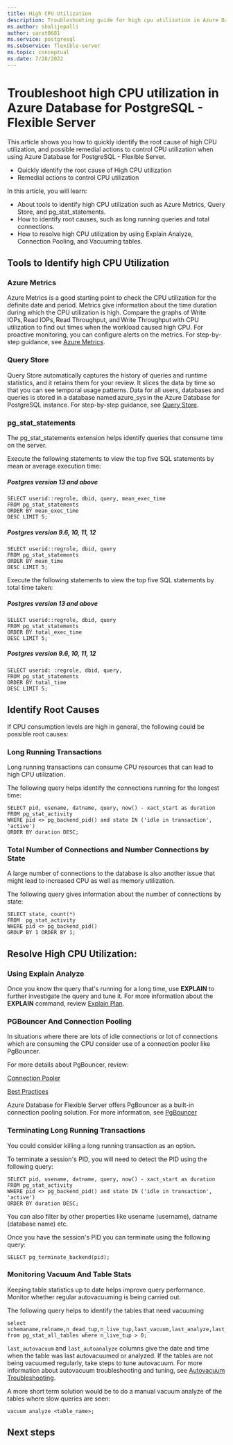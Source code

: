 ```yaml
---
title: High CPU Utilization
description: Troubleshooting guide for high cpu utilization in Azure Database for PostgreSQL - Flexible Server
ms.author: sbalijepalli
author: sarat0681
ms.service: postgresql
ms.subservice: flexible-server
ms.topic: conceptual
ms.date: 7/28/2022
---
```


#  Troubleshoot high CPU utilization in Azure Database for PostgreSQL - Flexible Server


This article shows you how to quickly identify the root cause of high CPU utilization, and possible remedial actions to control CPU utilization when using Azure Database for PostgreSQL - Flexible Server. 


-   Quickly identify the root cause of High CPU utilization 
-   Remedial actions to control CPU utilization 

In this article, you will learn: 
- About tools to identify high CPU utilization such as Azure Metrics, Query Store, and pg_stat_statements. 
- How to identify root causes, such as long running queries and total connections. 
- How to resolve high CPU utilization by using Explain Analyze, Connection Pooling, and Vacuuming tables. 



## Tools to Identify high CPU Utilization 

### Azure Metrics 

Azure Metrics is a good starting point to check the CPU utilization for the definite date and period. Metrics give information about the time duration during which the CPU utilization is high. Compare the graphs of Write IOPs, Read IOPs, Read Throughput, and Write Throughput with CPU utilization to find out times when the workload caused high CPU. For proactive monitoring, you can configure alerts on the metrics. For step-by-step guidance, see [Azure Metrics](./howto-alert-on-metrics.md).


### Query Store
Query Store automatically captures the history of queries and runtime statistics, and it retains them for your review. It slices the data by time so that you can see temporal usage patterns. Data for all users, databases and queries is stored in a database named azure_sys in the Azure Database for PostgreSQL instance. For step-by-step guidance, see [Query Store](./concepts-query-store.md).

### pg_stat_statements
The pg_stat_statements extension helps identify queries that consume time on the server.


Execute the following statements to view the top five SQL statements by mean or average execution time: 


##### Postgres version 13 and above
~~~
SELECT userid::regrole, dbid, query, mean_exec_time 
FROM pg_stat_statements 
ORDER BY mean_exec_time 
DESC LIMIT 5;   
~~~
##### Postgres version 9.6, 10, 11, 12
~~~
SELECT userid::regrole, dbid, query 
FROM pg_stat_statements 
ORDER BY mean_time 
DESC LIMIT 5;    
~~~
Execute the following statements to view the top five SQL statements by total time taken: 

##### Postgres version 13 and above
~~~
SELECT userid::regrole, dbid, query 
FROM pg_stat_statements 
ORDER BY total_exec_time 
DESC LIMIT 5;   
~~~
##### Postgres version 9.6, 10, 11, 12
~~~
SELECT userid: :regrole, dbid, query, 
FROM pg_stat_statements 
ORDER BY total_time 
DESC LIMIT 5;    
~~~
## Identify Root Causes 

If CPU consumption levels are high in general, the following could be possible root causes: 


### Long Running Transactions  

Long running transactions can consume CPU resources that can lead to high CPU utilization.

The following query helps identify the connections running for the longest time:  

~~~
SELECT pid, usename, datname, query, now() - xact_start as duration 
FROM pg_stat_activity  
WHERE pid <> pg_backend_pid() and state IN ('idle in transaction', 'active') 
ORDER BY duration DESC;   
~~~

### Total Number of Connections and Number Connections by State 

A large number of connections to the database is also another issue that might lead to increased CPU as well as memory utilization.


The following query gives information about the number of connections by state: 

~~~
SELECT state, count(*)  
FROM  pg_stat_activity   
WHERE pid <> pg_backend_pid()  
GROUP BY 1 ORDER BY 1;   
~~~
  

## Resolve High CPU Utilization: 

### Using Explain Analyze 

Once you know the query that's running for a long time, use **EXPLAIN** to further investigate the query and tune it. 
For more information about the **EXPLAIN** command, review [Explain Plan](https://www.postgresql.org/docs/current/sql-explain.html). 


 
### PGBouncer And Connection Pooling 

In situations where there are lots of idle connections or lot of connections which are consuming the CPU consider use of a connection pooler like PgBouncer.


For more details about PgBouncer, review: 


[Connection Pooler](https://techcommunity.microsoft.com/t5/azure-database-for-postgresql/not-all-postgres-connection-pooling-is-equal/ba-p/825717)

[Best Practices](https://techcommunity.microsoft.com/t5/azure-database-for-postgresql/connection-handling-best-practice-with-postgresql/ba-p/790883)


Azure Database for Flexible Server offers PgBouncer as a built-in connection pooling solution. For more information, see [PgBouncer](./concepts-pgbouncer.md)


### Terminating Long Running Transactions

You could consider killing a long running transaction as an option.

To terminate a session's PID, you will need to detect the PID using the following query: 
~~~
SELECT pid, usename, datname, query, now() - xact_start as duration 
FROM pg_stat_activity  
WHERE pid <> pg_backend_pid() and state IN ('idle in transaction', 'active') 
ORDER BY duration DESC;   
~~~

You can also filter by other properties like usename (username), datname (database name) etc.  

Once you have the session's PID you can terminate using the following query:
~~~
SELECT pg_terminate_backend(pid);
~~~
### Monitoring Vacuum And Table Stats 

Keeping table statistics up to date helps improve query performance. Monitor whether regular autovacuuming is being carried out. 


The following query helps to identify the tables that need vacuuming 
~~~
select schemaname,relname,n_dead_tup,n_live_tup,last_vacuum,last_analyze,last_autovacuum,last_autoanalyze from pg_stat_all_tables where n_live_tup > 0;   
~~~
`last_autovacuum` and `last_autoanalyze` columns give the date and time when the table was last autovacuumed or analyzed. If the tables are not being vacuumed regularly, take steps to tune autovacuum. For more information about autovacuum troubleshooting and tuning, see [Autovacuum Troubleshooting](./how-to-autovacuum-tuning.md).


A more short term solution would be to do a manual vacuum analyze of the tables where slow queries are seen:
~~~
vacuum analyze <table_name>;
~~~

## Next steps
